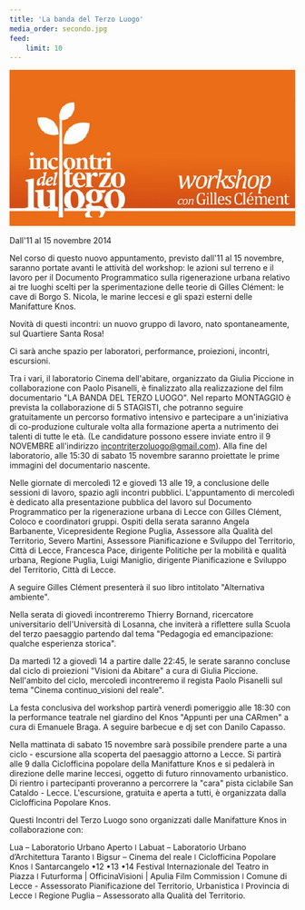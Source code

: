 ```yaml
---
title: 'La banda del Terzo Luogo'
media_order: secondo.jpg
feed:
    limit: 10
---
```


![](secondo.jpg)

Dall'11 al 15 novembre 2014 

Nel corso di questo nuovo appuntamento, previsto dall'11 al 15 novembre, saranno portate avanti le attività del workshop: le azioni sul terreno e il lavoro per il Documento Programmatico sulla rigenerazione urbana relativo ai tre luoghi scelti per la sperimentazione delle teorie di Gilles Clément: le cave di Borgo S. Nicola, le marine leccesi e gli spazi esterni delle Manifatture Knos.

Novità di questi incontri: un nuovo gruppo di lavoro, nato spontaneamente, sul Quartiere Santa Rosa!

 

Ci sarà anche spazio per laboratori, performance, proiezioni, incontri, escursioni.

Tra i vari, il laboratorio Cinema dell'abitare, organizzato da Giulia Piccione in collaborazione con Paolo Pisanelli, è finalizzato alla realizzazione del film documentario "LA BANDA DEL TERZO LUOGO". Nel reparto MONTAGGIO è prevista la collaborazione di 5 STAGISTI, che potranno seguire gratuitamente un percorso formativo intensivo e partecipare a un'iniziativa di co-produzione culturale volta alla formazione aperta a nutrimento dei talenti di tutte le età. (Le candidature possono essere inviate entro il 9 NOVEMBRE all'indirizzo incontriterzoluogo@gmail.com). Alla fine del laboratorio, alle 15:30 di sabato 15 novembre saranno proiettate le prime immagini del documentario nascente.

 

Nelle giornate di mercoledì 12 e giovedì 13 alle 19, a conclusione delle sessioni di lavoro, spazio agli incontri pubblici. L'appuntamento di mercoledì è dedicato alla presentazione pubblica del lavoro sul Documento Programmatico per la rigenerazione urbana di Lecce con Gilles Clément, Coloco e coordinatori gruppi. Ospiti della serata saranno Angela Barbanente, Vicepresidente Regione Puglia, Assessore alla Qualità del Territorio, Severo Martini, Assessore Pianificazione e Sviluppo del Territorio, Città di Lecce, Francesca Pace, dirigente Politiche per la mobilità e qualità urbana, Regione Puglia, Luigi Maniglio, dirigente Pianificazione e Sviluppo del Territorio, Città di Lecce.

A seguire Gilles Clément presenterà il suo libro intitolato "Alternativa ambiente".


Nella serata di giovedì incontreremo Thierry Bornand, ricercatore universitario dell'Università di Losanna, che inviterà a riflettere sulla Scuola del terzo paesaggio partendo dal tema "Pedagogia ed emancipazione: qualche esperienza storica".

 

Da martedì 12 a giovedì 14 a partire dalle 22:45, le serate saranno concluse dal ciclo di proiezioni "Visioni da Abitare" a cura di Giulia Piccione. Nell'ambito del ciclo, mercoledì incontreremo il regista Paolo Pisanelli sul tema "Cinema continuo_visioni del reale".

 

La festa conclusiva del workshop partirà venerdì pomeriggio alle 18:30 con la performance teatrale nel giardino del Knos "Appunti per una CARmen" a cura di Emanuele Braga. A seguire barbecue e dj set con Danilo Capasso.

 

Nella mattinata di sabato 15 novembre sarà possibile prendere parte a una ciclo - escursione alla scoperta del paesaggio attorno a Lecce. Si partirà alle 9 dalla Ciclofficina popolare della Manifatture Knos e si pedalerà in direzione delle marine leccesi, oggetto di futuro rinnovamento urbanistico. Di rientro i partecipanti proveranno a percorrere la "cara" pista ciclabile San Cataldo - Lecce. L'escursione, gratuita e aperta a tutti, è organizzata dalla Ciclofficina Popolare Knos. 

 

Questi Incontri del Terzo Luogo sono organizzati dalle Manifatture Knos in collaborazione con:

 

Lua – Laboratorio Urbano Aperto ǀ Labuat – Laboratorio Urbano d’Architettura Taranto ǀ Bigsur – Cinema del reale ǀ Ciclofficina Popolare Knos ǀ Santarcangelo •12 •13 •14 Festival Internazionale del Teatro in Piazza ǀ Futurforma | OfficinaVisioni | Apulia Film Commission ǀ Comune di Lecce - Assessorato Pianificazione del Territorio, Urbanistica ǀ Provincia di Lecce ǀ Regione Puglia – Assessorato alla Qualità del Territorio.
